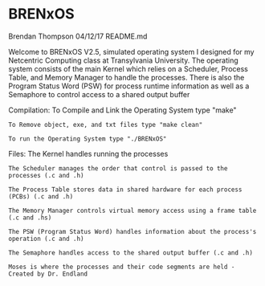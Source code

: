 # BRENxOS

Brendan Thompson
04/12/17
README.md

Welcome to BRENxOS V2.5, simulated operating system I designed for my Netcentric Computing class at Transylvania University. The operating system consists of the main Kernel which relies on a Scheduler, Process Table, and Memory Manager to handle the processes. There is also the Program Status Word (PSW) for process runtime information as well as a Semaphore to control access to a shared output buffer

Compilation:
	To Compile and Link the Operating System type "make"

	To Remove object, exe, and txt files type "make clean"

	To run the Operating System type "./BRENxOS"

Files:
	The Kernel handles running the processes

	The Scheduler manages the order that control is passed to the processes (.c and .h)

	The Process Table stores data in shared hardware for each process (PCBs) (.c and .h)

	The Memory Manager controls virtual memory access using a frame table (.c and .hs)

	The PSW (Program Status Word) handles information about the process's operation (.c and .h)

	The Semaphore handles access to the shared output buffer (.c and .h)

	Moses is where the processes and their code segments are held - Created by Dr. Endland

